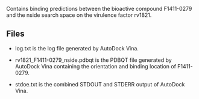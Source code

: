 Contains binding predictions between the bioactive compound F1411-0279 and the nside search space on the virulence factor rv1821.

## Files

- log.txt is the log file generated by AutoDock Vina.

- rv1821_F1411-0279_nside.pdbqt is the PDBQT file generated by AutoDock Vina containing the orientation and binding location of F1411-0279.

- stdoe.txt is the combined STDOUT and STDERR output of AutoDock Vina.

